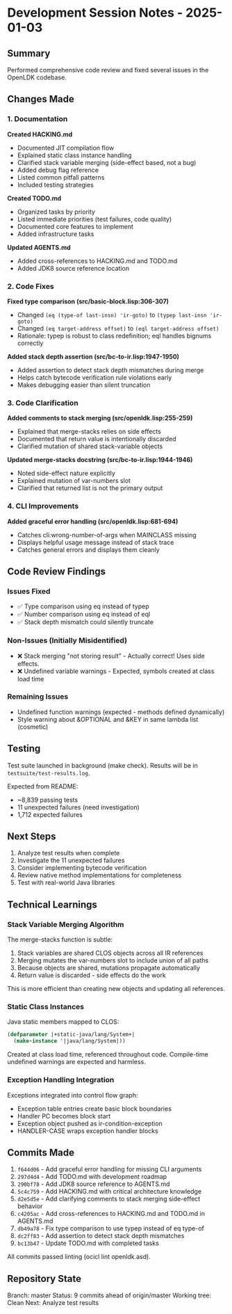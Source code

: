 # Development Session Notes - 2025-01-03

## Summary

Performed comprehensive code review and fixed several issues in the OpenLDK codebase.

## Changes Made

### 1. Documentation

**Created HACKING.md**
- Documented JIT compilation flow
- Explained static class instance handling
- Clarified stack variable merging (side-effect based, not a bug)
- Added debug flag reference
- Listed common pitfall patterns
- Included testing strategies

**Created TODO.md**
- Organized tasks by priority
- Listed immediate priorities (test failures, code quality)
- Documented core features to implement
- Added infrastructure tasks

**Updated AGENTS.md**
- Added cross-references to HACKING.md and TODO.md
- Added JDK8 source reference location

### 2. Code Fixes

**Fixed type comparison (src/basic-block.lisp:306-307)**
- Changed `(eq (type-of last-insn) 'ir-goto)` to `(typep last-insn 'ir-goto)`
- Changed `(eq target-address offset)` to `(eql target-address offset)`
- Rationale: typep is robust to class redefinition; eql handles bignums correctly

**Added stack depth assertion (src/bc-to-ir.lisp:1947-1950)**
- Added assertion to detect stack depth mismatches during merge
- Helps catch bytecode verification rule violations early
- Makes debugging easier than silent truncation

### 3. Code Clarification

**Added comments to stack merging (src/openldk.lisp:255-259)**
- Explained that merge-stacks relies on side effects
- Documented that return value is intentionally discarded
- Clarified mutation of shared stack-variable objects

**Updated merge-stacks docstring (src/bc-to-ir.lisp:1944-1946)**
- Noted side-effect nature explicitly
- Explained mutation of var-numbers slot
- Clarified that returned list is not the primary output

### 4. CLI Improvements

**Added graceful error handling (src/openldk.lisp:681-694)**
- Catches cli:wrong-number-of-args when MAINCLASS missing
- Displays helpful usage message instead of stack trace
- Catches general errors and displays them cleanly

## Code Review Findings

### Issues Fixed
- ✅ Type comparison using eq instead of typep
- ✅ Number comparison using eq instead of eql
- ✅ Stack depth mismatch could silently truncate

### Non-Issues (Initially Misidentified)
- ❌ Stack merging "not storing result" - Actually correct! Uses side effects.
- ❌ Undefined variable warnings - Expected, symbols created at class load time

### Remaining Issues
- Undefined function warnings (expected - methods defined dynamically)
- Style warning about &OPTIONAL and &KEY in same lambda list (cosmetic)

## Testing

Test suite launched in background (make check).
Results will be in `testsuite/test-results.log`.

Expected from README:
- ~8,839 passing tests
- 11 unexpected failures (need investigation)
- 1,712 expected failures

## Next Steps

1. Analyze test results when complete
2. Investigate the 11 unexpected failures
3. Consider implementing bytecode verification
4. Review native method implementations for completeness
5. Test with real-world Java libraries

## Technical Learnings

### Stack Variable Merging Algorithm

The merge-stacks function is subtle:
1. Stack variables are shared CLOS objects across all IR references
2. Merging mutates the var-numbers slot to include union of all paths
3. Because objects are shared, mutations propagate automatically
4. Return value is discarded - side effects do the work

This is more efficient than creating new objects and updating all references.

### Static Class Instances

Java static members mapped to CLOS:
```lisp
(defparameter |+static-java/lang/System+|
  (make-instance '|java/lang/System|))
```

Created at class load time, referenced throughout code.
Compile-time undefined warnings are expected and harmless.

### Exception Handling Integration

Exceptions integrated into control flow graph:
- Exception table entries create basic block boundaries
- Handler PC becomes block start
- Exception object pushed as ir-condition-exception
- HANDLER-CASE wraps exception handler blocks

## Commits Made

1. `f644d06` - Add graceful error handling for missing CLI arguments
2. `297d4d4` - Add TODO.md with development roadmap
3. `290bf78` - Add JDK8 source reference to AGENTS.md
4. `5c4c759` - Add HACKING.md with critical architecture knowledge
5. `d2e5d5e` - Add clarifying comments to stack merging side-effect behavior
6. `c4205ac` - Add cross-references to HACKING.md and TODO.md in AGENTS.md
7. `db49a78` - Fix type comparison to use typep instead of eq type-of
8. `dc2ff83` - Add assertion to detect stack depth mismatches
9. `bc13b47` - Update TODO.md with completed tasks

All commits passed linting (ocicl lint openldk.asd).

## Repository State

Branch: master
Status: 9 commits ahead of origin/master
Working tree: Clean
Next: Analyze test results
